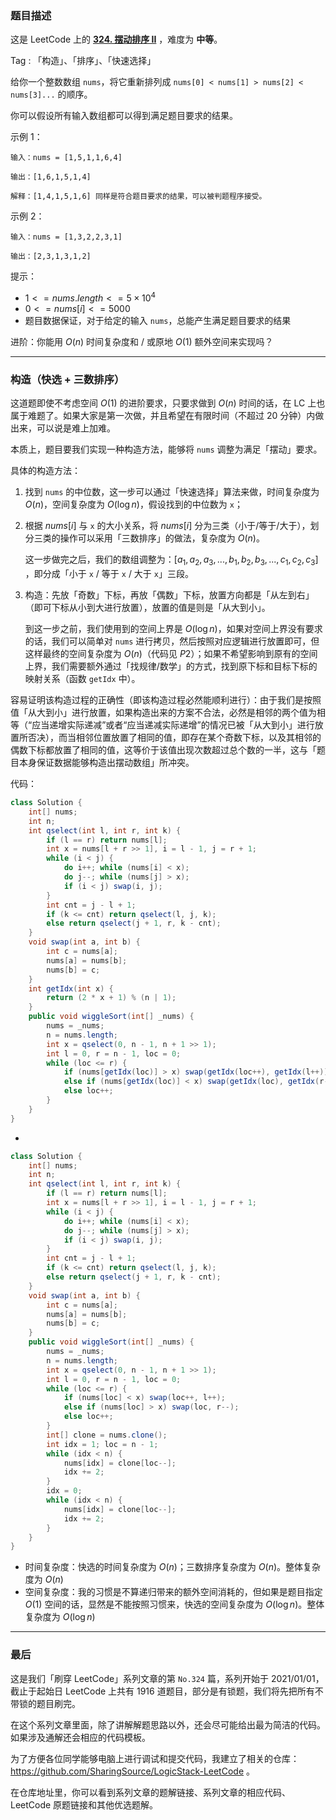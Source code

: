 ### 题目描述

这是 LeetCode 上的 **[324. 摆动排序 II](https://leetcode.cn/problems/wiggle-sort-ii/solution/by-ac_oier-22bq/)** ，难度为 **中等**。

Tag : 「构造」、「排序」、「快速选择」



给你一个整数数组 `nums`，将它重新排列成 `nums[0] < nums[1] > nums[2] < nums[3]...` 的顺序。

你可以假设所有输入数组都可以得到满足题目要求的结果。

示例 1：
```
输入：nums = [1,5,1,1,6,4]

输出：[1,6,1,5,1,4]

解释：[1,4,1,5,1,6] 同样是符合题目要求的结果，可以被判题程序接受。
```
示例 2：
```
输入：nums = [1,3,2,2,3,1]

输出：[2,3,1,3,1,2]
```

提示：
* $1 <= nums.length <= 5 \times 10^4$
* $0 <= nums[i] <= 5000$
* 题目数据保证，对于给定的输入 `nums`，总能产生满足题目要求的结果


进阶：你能用 $O(n)$ 时间复杂度和 / 或原地 $O(1)$ 额外空间来实现吗？

---

### 构造（快选 + 三数排序）

这道题即使不考虑空间 $O(1)$ 的进阶要求，只要求做到 $O(n)$ 时间的话，在 LC 上也属于难题了。如果大家是第一次做，并且希望在有限时间（不超过 $20$ 分钟）内做出来，可以说是难上加难。

本质上，题目要我们实现一种构造方法，能够将 `nums` 调整为满足「摆动」要求。

具体的构造方法：

1. 找到 `nums` 的中位数，这一步可以通过「快速选择」算法来做，时间复杂度为 $O(n)$，空间复杂度为 $O(\log{n})$，假设找到的中位数为 `x`；

2. 根据 $nums[i]$ 与 `x` 的大小关系，将 $nums[i]$ 分为三类（小于/等于/大于），划分三类的操作可以采用「三数排序」的做法，复杂度为 $O(n)$。

   这一步做完之后，我们的数组调整为：$[a_1, a_2, a_3, ... , b_1, b_2, b_3, ... , c_1, c_2, c_3]$ ，即分成「小于 `x` / 等于 `x` / 大于 `x`」三段。

3. 构造：先放「奇数」下标，再放「偶数」下标，放置方向都是「从左到右」（即可下标从小到大进行放置），放置的值是则是「从大到小」。

   到这一步之前，我们使用到的空间上界是 $O(\log{n})$，如果对空间上界没有要求的话，我们可以简单对 `nums` 进行拷贝，然后按照对应逻辑进行放置即可，但这样最终的空间复杂度为 $O(n)$（代码见 $P2$）；如果不希望影响到原有的空间上界，我们需要额外通过「找规律/数学」的方式，找到原下标和目标下标的映射关系（函数 `getIdx` 中）。

容易证明该构造过程的正确性（即该构造过程必然能顺利进行）：由于我们是按照值「从大到小」进行放置，如果构造出来的方案不合法，必然是相邻的两个值为相等（“应当递增实际递减”或者“应当递减实际递增”的情况已被「从大到小」进行放置所否决），而当相邻位置放置了相同的值，即存在某个奇数下标，以及其相邻的偶数下标都放置了相同的值，这等价于该值出现次数超过总个数的一半，这与「题目本身保证数据能够构造出摆动数组」所冲突。

代码：
```java
class Solution {
    int[] nums;
    int n;
    int qselect(int l, int r, int k) {
        if (l == r) return nums[l];
        int x = nums[l + r >> 1], i = l - 1, j = r + 1;
        while (i < j) {
            do i++; while (nums[i] < x);
            do j--; while (nums[j] > x);
            if (i < j) swap(i, j);
        }
        int cnt = j - l + 1;
        if (k <= cnt) return qselect(l, j, k);
        else return qselect(j + 1, r, k - cnt);
    }
    void swap(int a, int b) {
        int c = nums[a];
        nums[a] = nums[b];
        nums[b] = c;
    }
    int getIdx(int x) {
        return (2 * x + 1) % (n | 1);
    }
    public void wiggleSort(int[] _nums) {
        nums = _nums;
        n = nums.length;
        int x = qselect(0, n - 1, n + 1 >> 1);
        int l = 0, r = n - 1, loc = 0;
        while (loc <= r) {
            if (nums[getIdx(loc)] > x) swap(getIdx(loc++), getIdx(l++));
            else if (nums[getIdx(loc)] < x) swap(getIdx(loc), getIdx(r--));
            else loc++;
        }
    }
}
```

-

```java
class Solution {
    int[] nums;
    int n;
    int qselect(int l, int r, int k) {
        if (l == r) return nums[l];
        int x = nums[l + r >> 1], i = l - 1, j = r + 1;
        while (i < j) {
            do i++; while (nums[i] < x);
            do j--; while (nums[j] > x);
            if (i < j) swap(i, j);
        }
        int cnt = j - l + 1;
        if (k <= cnt) return qselect(l, j, k);
        else return qselect(j + 1, r, k - cnt);
    }
    void swap(int a, int b) {
        int c = nums[a];
        nums[a] = nums[b];
        nums[b] = c;
    }
    public void wiggleSort(int[] _nums) {
        nums = _nums;
        n = nums.length;
        int x = qselect(0, n - 1, n + 1 >> 1);
        int l = 0, r = n - 1, loc = 0;
        while (loc <= r) {
            if (nums[loc] < x) swap(loc++, l++);
            else if (nums[loc] > x) swap(loc, r--);
            else loc++;
        }
        int[] clone = nums.clone();
        int idx = 1; loc = n - 1;
        while (idx < n) {
            nums[idx] = clone[loc--];
            idx += 2;
        }
        idx = 0;
        while (idx < n) {
            nums[idx] = clone[loc--];
            idx += 2;
        }
    }
}
```
* 时间复杂度：快选的时间复杂度为 $O(n)$；三数排序复杂度为 $O(n)$。整体复杂度为 $O(n)$
* 空间复杂度：我的习惯是不算递归带来的额外空间消耗的，但如果是题目指定 $O(1)$ 空间的话，显然是不能按照习惯来，快选的空间复杂度为 $O(\log{n})$。整体复杂度为 $O(\log{n})$

---

### 最后

这是我们「刷穿 LeetCode」系列文章的第 `No.324` 篇，系列开始于 2021/01/01，截止于起始日 LeetCode 上共有 1916 道题目，部分是有锁题，我们将先把所有不带锁的题目刷完。

在这个系列文章里面，除了讲解解题思路以外，还会尽可能给出最为简洁的代码。如果涉及通解还会相应的代码模板。

为了方便各位同学能够电脑上进行调试和提交代码，我建立了相关的仓库：https://github.com/SharingSource/LogicStack-LeetCode 。

在仓库地址里，你可以看到系列文章的题解链接、系列文章的相应代码、LeetCode 原题链接和其他优选题解。

